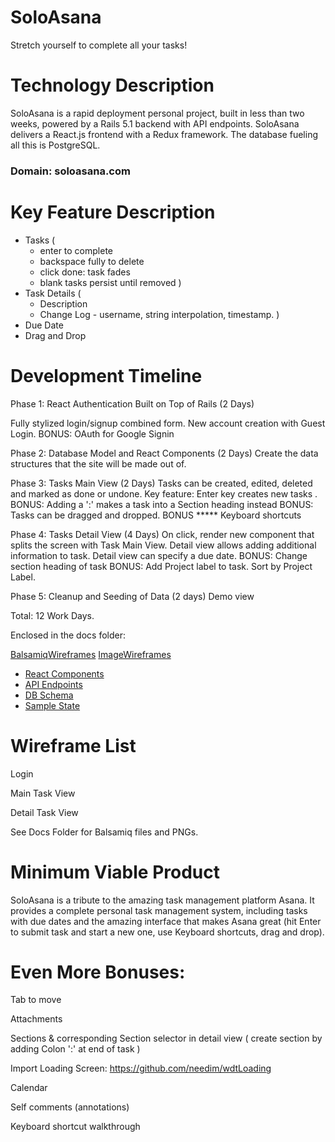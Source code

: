 # SoloAsana
Stretch yourself to complete all your tasks!

# Technology Description
SoloAsana is a rapid deployment personal project, built in less than two weeks, powered by a Rails 5.1 backend with API endpoints.
SoloAsana delivers a React.js frontend with a Redux framework.
The database fueling all this is PostgreSQL. 

### Domain: soloasana.com

# Key Feature Description
* Tasks (
  - enter to complete
  - backspace fully to delete
  - click done: task fades
  - blank tasks persist until removed
  )
* Task Details (
  - Description
  - Change Log - username, string interpolation, timestamp.
  )
* Due Date
* Drag and Drop

# Development Timeline

Phase 1: React Authentication Built on Top of Rails (2 Days)

Fully stylized login/signup combined form. New account creation with Guest Login.
BONUS: OAuth for Google Signin

Phase 2: Database Model and React Components (2 Days)
Create the data structures that the site will be made out of.

Phase 3: Tasks Main View (2 Days)
Tasks can be created, edited, deleted and marked as done or undone.
Key feature: Enter key creates new tasks .
BONUS: Adding a ':' makes a task into a Section heading instead
BONUS: Tasks can be dragged and dropped.
BONUS ***** Keyboard shortcuts

Phase 4: Tasks Detail View (4 Days)
  On click, render new component that splits the screen with Task Main View.
  Detail view allows adding additional information to task.
  Detail view can specify a due date.
  BONUS: Change section heading of task
  BONUS: Add Project label to task. Sort by Project Label.

Phase 5: Cleanup and Seeding of Data (2 days)
Demo view

Total: 12 Work Days.


Enclosed in the docs folder:

[BalsamiqWireframes](./BalsamiqWireframes)
[ImageWireframes](./ImageWireframes)
* [React Components](./component_hierarchy.md)
* [API Endpoints](./api_endpoints.md)
* [DB Schema](./schema.md)
* [Sample State](./sample_state.md)


# Wireframe List

Login

Main Task View

Detail Task View

See Docs Folder for Balsamiq files and PNGs.


# Minimum Viable Product

SoloAsana is a tribute to the amazing task management platform Asana. It provides a complete personal task management system, including tasks with due dates and the amazing interface that makes Asana great (hit Enter to submit task and start a new one, use Keyboard shortcuts, drag and drop).

# Even More Bonuses:
Tab to move

Attachments

Sections & corresponding Section selector in detail view (
  create section by adding Colon ':' at end of task
  )

Import Loading Screen: https://github.com/needim/wdtLoading

Calendar

Self comments (annotations)

Keyboard shortcut walkthrough
